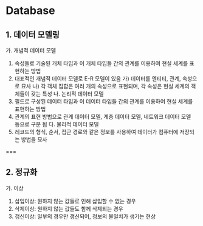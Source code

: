 ---
---

# Database

## 1. 데이터 모델링
가. 개념적 데이터 모델
  1) 속성들로 기술된 개체 타입과 이 개체 타입들 간의 관계를 이용하여 현실 세계를 표현하는 방법
  2) 대표적인 개념적 데이터 모델로 E-R 모델이 있음
    가) 데이터를 엔티티, 관계, 속성으로 묘사
    나) 각 객체 집합은 여러 개의 속성으로 표현되며, 각 속성은 현실 세계의 객체들이 갖는 특성
나. 논리적 데이터 모델
  1) 필드로 구성된 데이터 타입과 이 데이터 타입들 간의 관계를 이용하여 현실 세계를 표현하는 방법
  2) 관계의 표현 방법으로 관계 데이터 모델, 계층 데이터 모델, 네트워크 데이터 모델 등으로 구분 됨
다. 물리적 데이터 모델
  1) 레코드의 형식, 순서, 접근 경로와 같은 정보를 사용하여 데이터가 컴퓨터에 저장되는 방법을 묘사

===
## 2. 정규화
가. 이상
  1) 삽입이상: 원하지 않는 값들로 인해 삽입할 수 없는 경우
  2) 삭제이상: 원하지 않는 값들도 함께 삭제되는 경우
  3) 갱신이상: 일부의 경우만 갱신되어, 정보의 불일치가 생기는 현상



